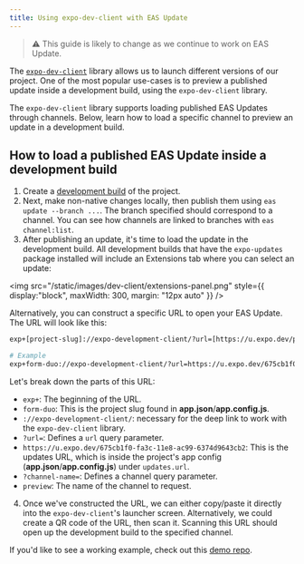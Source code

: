 ```yaml
---
title: Using expo-dev-client with EAS Update
---
```


> ⚠️ This guide is likely to change as we continue to work on EAS Update.

The [`expo-dev-client`](/development/introduction) library allows us to launch different versions of our project. One of the most popular use-cases is to preview a published update inside a development build, using the `expo-dev-client` library.

The `expo-dev-client` library supports loading published EAS Updates through channels. Below, learn how to load a specific channel to preview an update in a development build.

## How to load a published EAS Update inside a development build

1. Create a [development build](/development/getting-started) of the project.
2. Next, make non-native changes locally, then publish them using `eas update --branch ...`. The branch specified should correspond to a channel. You can see how channels are linked to branches with `eas channel:list`.
3. After publishing an update, it's time to load the update in the development build. All development builds that have the `expo-updates` package installed will include an Extensions tab where you can select an update:

<img src="/static/images/dev-client/extensions-panel.png" style={{ display:"block", maxWidth: 300, margin: "12px auto" }} />

Alternatively, you can construct a specific URL to open your EAS Update. The URL will look like this:

```bash
exp+[project-slug]://expo-development-client/?url=[https://u.expo.dev/project-id]?channel-name=[channel]

# Example
exp+form-duo://expo-development-client/?url=https://u.expo.dev/675cb1f0-fa3c-11e8-ac99-6374d9643cb2?channel-name=preview
```

Let's break down the parts of this URL:

- `exp+`: The beginning of the URL.
- `form-duo`: This is the project slug found in **app.json**/**app.config.js**.
- `://expo-development-client/`: necessary for the deep link to work with the `expo-dev-client` library.
- `?url=`: Defines a `url` query parameter.
- `https://u.expo.dev/675cb1f0-fa3c-11e8-ac99-6374d9643cb2`: This is the updates URL, which is inside the project's app config (**app.json**/**app.config.js**) under `updates.url`.
- `?channel-name=`: Defines a channel query parameter.
- `preview`: The name of the channel to request.

4. Once we've constructed the URL, we can either copy/paste it directly into the `expo-dev-client`'s launcher screen. Alternatively, we could create a QR code of the URL, then scan it. Scanning this URL should open up the development build to the specified channel.

If you'd like to see a working example, check out this [demo repo](https://github.com/jonsamp/test-expo-dev-client-eas-update).
